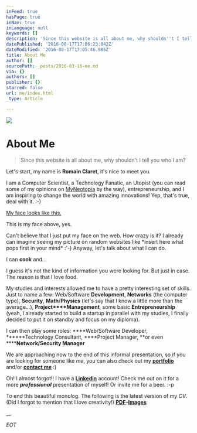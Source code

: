 ```yaml
---
inFeed: true
hasPage: true
inNav: true
inLanguage: null
keywords: []
description: 'Since this website is all about me, why shouldn''t I tell you who I am? '
datePublished: '2016-08-17T17:06:23.842Z'
dateModified: '2016-08-17T17:05:46.985Z'
title: About Me
author: []
sourcePath: _posts/2016-03-16-me.md
via: {}
authors: []
publisher: {}
starred: false
url: me/index.html
_type: Article

---
```

![](https://the-grid-user-content.s3-us-west-2.amazonaws.com/1ceffca1-ef10-4955-9d98-398ec48b93d0.jpg)

# About Me

> Since this website is all about me, why shouldn't I tell you who I am? 

Let's start, my name is **Romain Claret**, it's nice to meet you. 

I am a Computer Scientist, a Technology Fanatic, an Utopist (you can read some of my opinions on [MyNeotopia][0] by the way), entrepreneurship, and I am inspiring to change the world with amazing innovations! Yep, that's true, deal with it. :-)

[My face looks like this.][1]

This is my face above, yes.

Can't believe that I just put my face on the web. How crazy is it? I already can imagine seeing my picture on random websites like \*insert here what pops first in your mind\* :'-) Anyway, let's talk about what I can do.

I can **cook** and...

I guess it's not the kind of information you were looking for. But just in case. The reason is that I love food. 

My studies and interests allowed me to have a pretty interesting set of skills. Just to name a few: Web/Software **Development**, **Networks** (the computer type), **Security**, **Math**/**Physics** (let's say that I know a little more than the average...), **Project****Management**, some basic **Entrepreneurship** (yeah, I already started to build a startup in parallel with my studies, I finally decided to put it on standby and focus on my diploma).

I can then play some roles: ****Web/Software Developer, ******Technology Consultant, ****Project Manager, **or even ******Network/Security Manager**

We are approaching now to the end of this informal presentation, so if you are looking for someone like _me_, you can also check out my [**portfolio**][2] and/or **[contact me][3]** :)

Oh! I almost forgot!! I have a [**Linkedin**][4] account! Check me out on it for a more **_professional_** presentation of myself! Or invite me for a beer. :-p

To end this beautiful monolog. The following is the latest version of my _CV_. (Did I forgot to mention that I love creativity!) **[PDF][5]-[Images][6]**

__

_EOT_

[0]: http://myneotopia.com/
[1]: http://romainclaret.com/my-face/
[2]: http://romainclaret.com/portfolio
[3]: mailto:contact@rocla.ch
[4]: https://www.linkedin.com/in/romainclaret
[5]: https://www.dropbox.com/s/pguztzrea6baexa/RomainClaret-cv-august-2016.pdf?dl=0
[6]: http://romainclaret.com/cv